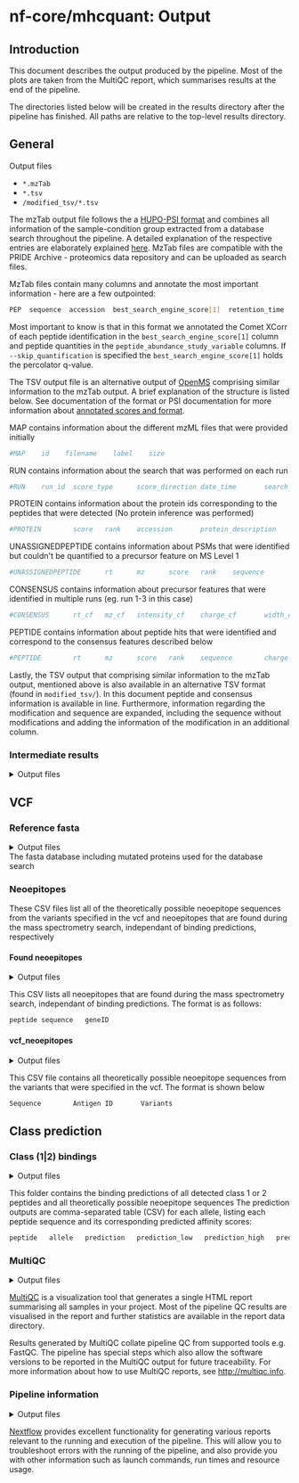 # nf-core/mhcquant: Output

## Introduction

This document describes the output produced by the pipeline. Most of the plots are taken from the MultiQC report, which summarises results at the end of the pipeline.

The directories listed below will be created in the results directory after the pipeline has finished. All paths are relative to the top-level results directory.

## General

<summary>Output files</summary>

- `*.mzTab`
- `*.tsv`
- `/modified_tsv/*.tsv`

The mzTab output file follows the a [HUPO-PSI format](<https://www.mcponline.org/article/S1535-9476(20)32821-8/fulltext>) and combines all information of the sample-condition group extracted from a database search throughout the pipeline. A detailed explanation of the respective entries are elaborately explained [here](https://psidev.info/sites/default/files/2017-07/R2_The_ten_minute_guide_to_mzTab.pdf). MzTab files are compatible with the PRIDE Archive - proteomics data repository and can be uploaded as search files.

MzTab files contain many columns and annotate the most important information - here are a few outpointed:

```bash
PEP  sequence  accession  best_search_engine_score[1]  retention_time  charge  mass_to_charge  peptide_abundance_study_variable[1]
```

Most important to know is that in this format we annotated the Comet XCorr of each peptide identification in the `best_search_engine_score[1]` column and peptide quantities in the `peptide_abundance_study_variable` columns. If `--skip_quantification` is specified the `best_search_engine_score[1]` holds the percolator q-value.

The TSV output file is an alternative output of [OpenMS](https://www.openms.de/) comprising similar information to the mzTab output. A brief explanation of the structure is listed below. See documentation of the format or PSI documentation for more information about [annotated scores and format](https://abibuilder.informatik.uni-tuebingen.de/archive/openms/Documentation/release/latest/html/TOPP_TextExporter.html).

MAP contains information about the different mzML files that were provided initially

```bash
#MAP    id    filename    label    size
```

RUN contains information about the search that was performed on each run

```bash
#RUN    run_id  score_type      score_direction date_time       search_engine_version   parameters
```

PROTEIN contains information about the protein ids corresponding to the peptides that were detected (No protein inference was performed)

```bash
#PROTEIN        score   rank    accession       protein_description     coverage        sequence
```

UNASSIGNEDPEPTIDE contains information about PSMs that were identified but couldn't be quantified to a precursor feature on MS Level 1

```bash
#UNASSIGNEDPEPTIDE      rt      mz      score   rank    sequence        charge  aa_before       aa_after        score_type      search_identifier       accessions      FFId_category   feature_id      file_origin     map_index       spectrum_reference      COMET:IonFrac   COMET:deltCn    COMET:deltLCn   COMET:lnExpect  COMET:lnNumSP   COMET:lnRankSP  MS:1001491      MS:1001492      MS:1001493      MS:1002252      MS:1002253      MS:1002254      MS:1002255      MS:1002256      MS:1002257      MS:1002258      MS:1002259      num_matched_peptides    protein_references      target_decoy
```

CONSENSUS contains information about precursor features that were identified in multiple runs (eg. run 1-3 in this case)

```bash
#CONSENSUS      rt_cf   mz_cf   intensity_cf    charge_cf       width_cf        quality_cf      rt_0    mz_0    intensity_0     charge_0        width_0 rt_1    mz_1    intensity_1     charge_1        width_1 rt_2    mz_2    intensity_2     charge_2        width_2 rt_3    mz_3    intensity_3     charge_3        width_3
```

PEPTIDE contains information about peptide hits that were identified and correspond to the consensus features described below

```bash
#PEPTIDE        rt      mz      score   rank    sequence        charge  aa_before       aa_after        score_type      search_identifier       accessions      FFId_category   fea
```

Lastly, the TSV output that comprising similar information to the mzTab output, mentioned above is also available in an alternative TSV format (found in `modified_tsv/`). In this document peptide and consensus information is available in line. Furthermore, information regarding the modification and sequence are expanded, including the sequence without modifications and adding the information of the modification in an additional column.

### Intermediate results

<details  markdown="1">

This folder contains the intermediate results from various steps of the MHCquant pipeline (e.g. (un)filtered PSMs, aligned mzMLs, features)

<summary>Output files</summary>

- `intermediate_results/`

  - `alignment`: Contains the `trafoXML` files of each run that document the retention time shift after alignment in quantification mode.

  - `comet`: Contains pin files generated by comet after database search
  - `percolator`

    - `{Sample}_{Condition}_psm.idXML`: File holding extra features that will be used by percolator. Created by [PSMFeatureExtractor](https://openms.de/doxygen/release/3.0.0/html/UTILS_PSMFeatureExtractor.html).
    - `{Sample}_{Condition}_pout.idXML`: Unfiltered percolator output.
    - `{Sample}_{Condition}_pout_filtered.idXML`: FDR-filtered percolator output.

  - `features`: Holds information of quantified features in `featureXML` files as a result of the [FeatureFinderIdentification](https://openms.de/doxygen/release/3.0.0/html/TOPP_FeatureFinderIdentification.html) in the quantification mode.

- `ion_annotations`

  - `{Sample}_{Condition}_all_peaks.tsv`: Contains metadata of all measured ions of peptides reported after peptide identification.

  - `{Sample}_{Condition}_matching_ions.tsv`: Contains ion annotations and additional metadata of peptides reported after peptide identification.

- `refined_fdr` (Only if `--refine_fdr_on_predicted_subset` is specified)

  - `*merged_psm_perc_filtered.mzTab` : This file export filtered percolator results (by q-value) as mzTab.

  - `*_all_ids_merged.mzTab` : Exportas all of the psm results as mztab.

  - `*perc_subset.idXML` : This file is the outcome of a second OpenMS `PercolatorAdapter` run.

  - `*pred_filtered.idXML` : Contains filtered PSMs prediction results by shrinked search space (outcome mhcflurry).

  - `{ID}_-_{filename}_filtered` : An outcome file of `OPENMS_IDFILTER_REFINED`.

</details>

## VCF

### Reference fasta

<details markdown="1">
<summary>Output files</summary>

- `*_vcf.fasta`: If `--include_proteins_from_vcf` is specified, then this fasta is created for the respective sample

</details>
The fasta database including mutated proteins used for the database search

### Neoepitopes

These CSV files list all of the theoretically possible neoepitope sequences from the variants specified in the vcf and neoepitopes that are found during the mass spectrometry search, independant of binding predictions, respectively

#### Found neoepitopes

<details markdown="1">
<summary>Output files</summary>

- `class_1_bindings/`

  - `*found_neoepitopes_class1.csv`: Generated when `--include_proteins_from_vcf` and `--predict_class_1` are specified

- `class_2_bindings/`

  - `*found_neoepitopes_class2.csv`: Generated when `--include_proteins_from_vcf` and `--predict_class_2` are specified

</details>

This CSV lists all neoepitopes that are found during the mass spectrometry search, independant of binding predictions.
The format is as follows:

```bash
peptide sequence   geneID
```

#### vcf_neoepitopes

<details markdown="1">
<summary>Output files</summary>

- `class_1_bindings/`

- `*vcf_neoepitopes_class1.csv`: Generated when `--include_proteins_from_vcf` and `--predict_class_1` are specified

- `class_2_bindings/`

- `*vcf_neoepitopes_class2.csv`: Generated when `--include_proteins_from_vcf` and `--predict_class_2` are specified

</details>

This CSV file contains all theoretically possible neoepitope sequences from the variants that were specified in the vcf.
The format is shown below

```bash
Sequence        Antigen ID       Variants
```

## Class prediction

### Class (1|2) bindings

<details markdown="1">
<summary>Output files</summary>

- `class_1_bindings/`

- `*predicted_peptides_class_1.csv`: If `--predict_class_1` is specified, then this CSV is generated

- `class_2_bindings/`

- `*predicted_peptides_class_2.csv`: If `--predict_class_2` is specified, then this CSV is generated

</details>

This folder contains the binding predictions of all detected class 1 or 2 peptides and all theoretically possible neoepitope sequences
The prediction outputs are comma-separated table (CSV) for each allele, listing each peptide sequence and its corresponding predicted affinity scores:

```bash
peptide   allele   prediction   prediction_low   prediction_high   prediction_percentile
```

### MultiQC

<details markdown="1">
<summary>Output files</summary>

- `multiqc/`

- `multiqc_report.html`: a standalone HTML file that can be viewed in your web browser.

- `multiqc_data/`: directory containing parsed statistics from the different tools used in the pipeline.

- `multiqc_plots/`: directory containing static images from the report in various formats.

</details>

[MultiQC](http://multiqc.info) is a visualization tool that generates a single HTML report summarising all samples in your project. Most of the pipeline QC results are visualised in the report and further statistics are available in the report data directory.

Results generated by MultiQC collate pipeline QC from supported tools e.g. FastQC. The pipeline has special steps which also allow the software versions to be reported in the MultiQC output for future traceability. For more information about how to use MultiQC reports, see <http://multiqc.info>.

### Pipeline information

<details markdown="1">
<summary>Output files</summary>

- `pipeline_info/`

  - Reports generated by Nextflow: `execution_report.html`, `execution_timeline.html`, `execution_trace.txt` and `pipeline_dag.html`.
  - Reports generated by the pipeline: `software_versions.yml`.
  - Reformatted samplesheet files used as input to the pipeline: `samplesheet.valid.csv`.
  - Parameters used by the pipeline run: `params.json`.

</details>

[Nextflow](https://www.nextflow.io/docs/latest/tracing.html) provides excellent functionality for generating various reports relevant to the running and execution of the pipeline. This will allow you to troubleshoot errors with the running of the pipeline, and also provide you with other information such as launch commands, run times and resource usage.
